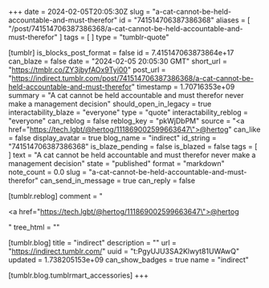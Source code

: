 +++
date = 2024-02-05T20:05:30Z
slug = "a-cat-cannot-be-held-accountable-and-must-therefor"
id = "741514706387386368"
aliases = [ "/post/741514706387386368/a-cat-cannot-be-held-accountable-and-must-therefor" ]
tags = [ ]
type = "tumblr-quote"

[tumblr]
is_blocks_post_format = false
id = 7.415147063873864e+17
can_blaze = false
date = "2024-02-05 20:05:30 GMT"
short_url = "https://tmblr.co/ZY3jbyfAOx9Tyi00"
post_url = "https://indirect.tumblr.com/post/741514706387386368/a-cat-cannot-be-held-accountable-and-must-therefor"
timestamp = 1.70716353e+09
summary = "A cat cannot be held accountable and must therefor never make a management decision"
should_open_in_legacy = true
interactability_blaze = "everyone"
type = "quote"
interactability_reblog = "everyone"
can_reblog = false
reblog_key = "pkWjDbPM"
source = "<a href=\"https://tech.lgbt/@hertog/111869002599663647\">@hertog</a>"
can_like = false
display_avatar = true
blog_name = "indirect"
id_string = "741514706387386368"
is_blaze_pending = false
is_blazed = false
tags = [ ]
text = "A cat cannot be held accountable and must therefor never make a management decision"
state = "published"
format = "markdown"
note_count = 0.0
slug = "a-cat-cannot-be-held-accountable-and-must-therefor"
can_send_in_message = true
can_reply = false

[tumblr.reblog]
comment = "<p><a href=\"https://tech.lgbt/@hertog/111869002599663647\">@hertog</a></p>"
tree_html = ""

[tumblr.blog]
title = "indirect"
description = ""
url = "https://indirect.tumblr.com/"
uuid = "t:PgyUJU3SA2Klwyt81UWAwQ"
updated = 1.738205153e+09
can_show_badges = true
name = "indirect"

[tumblr.blog.tumblrmart_accessories]
+++

